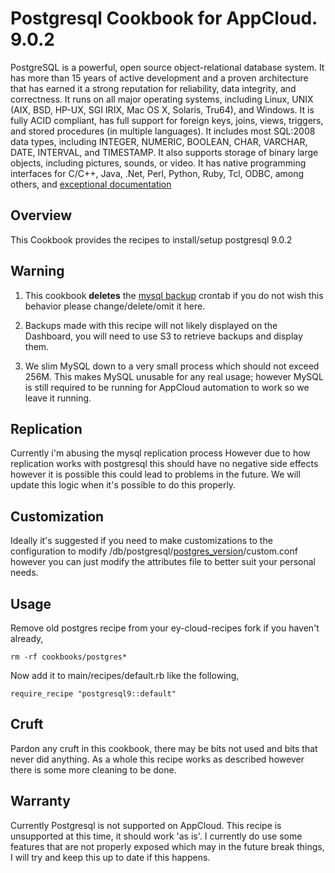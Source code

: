Postgresql Cookbook for AppCloud.  9.0.2
=========

PostgreSQL is a powerful, open source object-relational database system. It has more than 15 years of active development and a proven architecture that has earned it a strong reputation for reliability, data integrity, and correctness. It runs on all major operating systems, including Linux, UNIX (AIX, BSD, HP-UX, SGI IRIX, Mac OS X, Solaris, Tru64), and Windows. It is fully ACID compliant, has full support for foreign keys, joins, views, triggers, and stored procedures (in multiple languages). It includes most SQL:2008 data types, including INTEGER, NUMERIC, BOOLEAN, CHAR, VARCHAR, DATE, INTERVAL, and TIMESTAMP. It also supports storage of binary large objects, including pictures, sounds, or video. It has native programming interfaces for C/C++, Java, .Net, Perl, Python, Ruby, Tcl, ODBC, among others, and [exceptional documentation][1]

Overview
--------

This Cookbook provides the recipes to install/setup postgresql 9.0.2

Warning
--------

1. This cookbook **deletes** the [mysql backup][4] crontab if you do not wish this behavior please change/delete/omit it here.

2. Backups made with this recipe will not likely displayed on the
   Dashboard, you will need to use S3 to retrieve backups and display
   them.

3. We slim MySQL down to a very small process which should not exceed
   256M.  This makes MySQL unusable for any real usage; however MySQL is
   still required to be running for AppCloud automation to work so we
   leave it running.

Replication
--------

Currently i'm abusing the mysql replication process  However due to how replication works with postgresql this should have no negative side effects however it is possible this could lead to problems in the future.  We will update this logic when it's possible to do this properly.

Customization
--------

Ideally it's suggested if you need to make customizations to the configuration to modify /db/postgresql/[postgres_version][3]/custom.conf however you can just modify the attributes file to better suit your personal needs.

Usage
--------

Remove old postgres recipe from your ey-cloud-recipes fork if you haven't already,

``rm -rf cookbooks/postgres*``  

Now add it to main/recipes/default.rb like the following,  

``require_recipe "postgresql9::default"``

Cruft
--------

Pardon any cruft in this cookbook, there may be bits not used and bits that never did anything.  As a whole this recipe works as described however there is some more cleaning to be done.

Warranty
--------

Currently Postgresql is not supported on AppCloud.  This recipe is unsupported at this time, it should work 'as is'.  I currently do use some features that are not properly exposed which may in the future break things, I will try and keep this up to date if this happens.

[1]: http://www.postgresql.org/docs/manuals/
[2]: http://www.postgresql.org/
[3]: http://github.com/damm/ey-postgresql9/blob/master/postgres/attributes/postgresql.rb
[4]: http://github.com/damm/ey-postgresql9/blob/master/postgres/recipes/eybackup.rb#L28-L32
